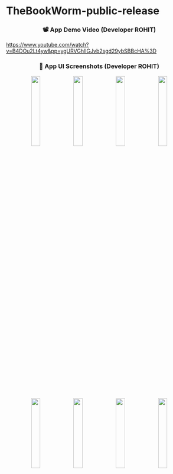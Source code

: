 # TheBookWorm-public-release
<h3 align="center">📽️ App Demo Video (Developer ROHIT)</h3>

https://www.youtube.com/watch?v=B4DOu2Lt4yw&pp=ygURVGhlIGJvb2sgd29ybSBBcHA%3D

<h3 align="center">📱 App UI Screenshots (Developer ROHIT)</h3>

<p align="center">
  <img src="https://github.com/user-attachments/assets/c74c8120-a490-4465-b4df-e2823432d2fd" width="22%">
  <img src="https://github.com/user-attachments/assets/de9daf6c-be0d-4eba-b84b-5117aa5db4b7" width="22%">
  <img src="https://github.com/user-attachments/assets/0ebf2a4a-2c32-43b4-be7c-6a37e77a3f60" width="22%">
  <img src="https://github.com/user-attachments/assets/365332e8-b55a-47f7-bdb5-d9b2a556f7ce" width="22%">
</p>


<p align="center">
  <img src="https://github.com/user-attachments/assets/f2e49830-ebde-4d8e-8c4c-825d30b773f5" width="22%">
  <img src="https://github.com/user-attachments/assets/be3ad4ef-a896-432d-8792-11ca4f22daed" width="22%">
  <img src="https://github.com/user-attachments/assets/cc37f1f9-aa01-4d62-8283-40acfdd1571b" width="22%">
  <img src="https://github.com/user-attachments/assets/78b38c99-0a65-4e2b-bff8-0e093d45bcd2" width="22%">

  <!-- Add more images here if needed -->
</p>

